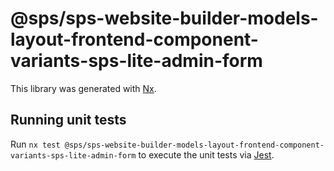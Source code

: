 # @sps/sps-website-builder-models-layout-frontend-component-variants-sps-lite-admin-form

This library was generated with [Nx](https://nx.dev).

## Running unit tests

Run `nx test @sps/sps-website-builder-models-layout-frontend-component-variants-sps-lite-admin-form` to execute the unit tests via [Jest](https://jestjs.io).
